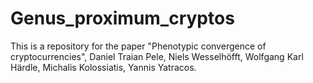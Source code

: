 # Genus_proximum_cryptos
This is a repository for the paper "Phenotypic convergence of cryptocurrencies", Daniel Traian Pele, Niels Wesselhöfft, Wolfgang Karl Härdle, Michalis Kolossiatis, Yannis Yatracos.

